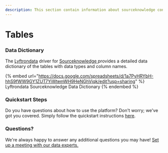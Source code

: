 ```yaml
---
description: This section contain information about sourceknowledge connector tables information
---
```


# Tables

### Data Dictionary

The [Lyftrondata](https://www.lyftrondata.com/) driver for [Sourceknowledge](https://www.lyftrondata.com/integration/sourceknowledge/)[ ](https://www.lyftrondata.com/integration/sourceknowledge/)provides a detailed data dictionary of the tables with data types and column names.

{% embed url="https://docs.google.com/spreadsheets/d/1a7PyHRYbH-hhS9fWW9GY1ZUT7YiWtemWH9HeNGhVjqk/edit?usp=sharing" %}
Lyftrondata Sourceknowledge Data Dictionary
{% endembed %}

### Quickstart Steps

Do you have questions about how to use the platform? Don't worry; we've got you covered. Simply follow the quickstart instructions [here](../../../../quickstart-steps.md).

### Questions? <a href="#questions" id="questions"></a>

We're always happy to answer any additional questions you may have! [Set up a meeting with our data experts.](https://www.lyftrondata.com/book-a-meeting/)

